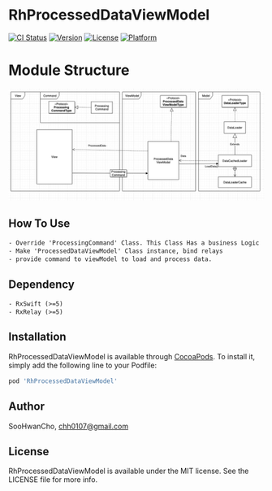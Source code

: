 # RhProcessedDataViewModel

[![CI Status](https://img.shields.io/travis/SooHwanCho/RhProcessedDataViewModel.svg?style=flat)](https://travis-ci.org/SooHwanCho/RhProcessedDataViewModel)
[![Version](https://img.shields.io/cocoapods/v/RhProcessedDataViewModel.svg?style=flat)](https://cocoapods.org/pods/RhProcessedDataViewModel)
[![License](https://img.shields.io/cocoapods/l/RhProcessedDataViewModel.svg?style=flat)](https://cocoapods.org/pods/RhProcessedDataViewModel)
[![Platform](https://img.shields.io/cocoapods/p/RhProcessedDataViewModel.svg?style=flat)](https://cocoapods.org/pods/RhProcessedDataViewModel)
# Module Structure

![ModuleStructure](/img/ModuleStructure.png)

## How To Use
    - Override 'ProcessingCommand' Class. This Class Has a business Logic
    - Make 'ProcessedDataViewModel' Class instance, bind relays
    - provide command to viewModel to load and process data.
## Dependency
    - RxSwift (>=5)
    - RxRelay (>=5)
## Installation

RhProcessedDataViewModel is available through [CocoaPods](https://cocoapods.org). To install
it, simply add the following line to your Podfile:

```ruby
pod 'RhProcessedDataViewModel'
```

## Author

SooHwanCho, chh0107@gmail.com

## License

RhProcessedDataViewModel is available under the MIT license. See the LICENSE file for more info.
